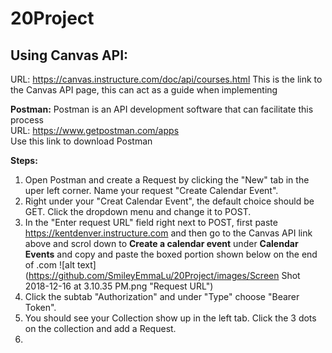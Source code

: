 # 20Project

## Using Canvas API:
URL: https://canvas.instructure.com/doc/api/courses.html
   This is the link to the Canvas API page, this can act as a guide when implementing  
  
**Postman:**
   Postman is an API development software that can facilitate this process  
   URL: https://www.getpostman.com/apps  
   Use this link to download Postman  

**Steps:**
  1. Open Postman and create a Request by clicking the "New" tab in the uper left corner. Name your request "Create Calendar Event".
  2. Right under your "Creat Calendar Event", the default choice should be GET. Click the dropdown menu and change it to POST. 
  3. In the "Enter request URL" field right next to POST, first paste https://kentdenver.instructure.com and then go to the Canvas API          link above and scrol down to **Create a calendar event** under **Calendar Events** and copy and paste the boxed portion shown below        on the end of .com
  ![alt text](https://github.com/SmileyEmmaLu/20Project/images/Screen Shot 2018-12-16 at 3.10.35 PM.png "Request URL")
  2. Click the subtab "Authorization" and under "Type" choose "Bearer Token".
  3. You should see your Collection show up in the left tab. Click the 3 dots on the collection and add a Request. 
  4. 
  
  
